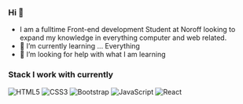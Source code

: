 ### Hi 👋
- I am a fulltime Front-end development Student at Noroff
  looking to expand my knowledge in everything computer and web related.
- 🌱 I’m currently learning ... Everything
- 🤔 I’m looking for help with what I am learning
### Stack I work with currently
![HTML5](https://img.shields.io/badge/-HTML5-yellow?style=flat-circle&logo=html5)
![CSS3](https://img.shields.io/badge/-CSS3-yellow?style=flat-circle&logo=css3)
![Bootstrap](https://img.shields.io/badge/-Bootstrap-yellow?style=flat-circle&logo=bootstrap)
![JavaScript](https://img.shields.io/badge/-JavaScript-yellow?style=flat-circle&logo=javascript)
![React](https://img.shields.io/badge/-React-yellow?style=flat-circle&logo=React)
<!--
**PJLUDVIGSEN/PJLUDVIGSEN** is a ✨ _special_ ✨ repository because its `README.md` (this file) appears on your GitHub profile.


- 🌱 I’m currently learning ... Everything
- 🤔 I’m looking for help with what I am learning
-->
